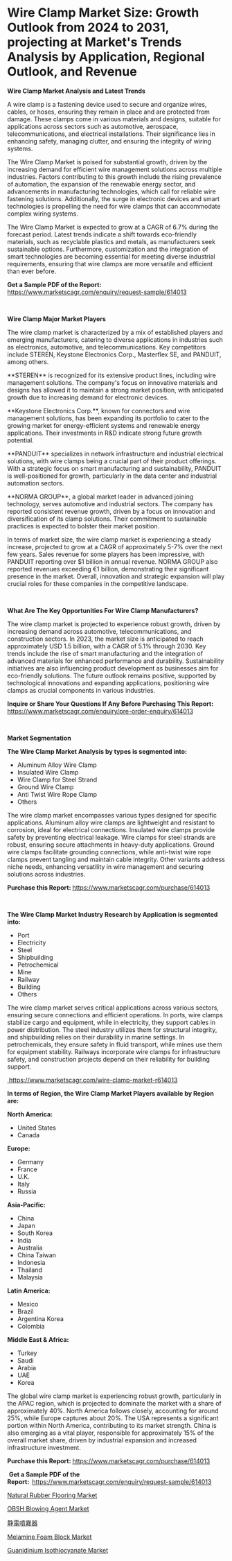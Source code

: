 <p><h1>Wire Clamp Market Size: Growth Outlook from 2024 to 2031, projecting at Market's Trends Analysis by Application, Regional Outlook, and Revenue</h1></p><p><strong>Wire Clamp Market Analysis and Latest Trends</strong></p>
<p><p>A wire clamp is a fastening device used to secure and organize wires, cables, or hoses, ensuring they remain in place and are protected from damage. These clamps come in various materials and designs, suitable for applications across sectors such as automotive, aerospace, telecommunications, and electrical installations. Their significance lies in enhancing safety, managing clutter, and ensuring the integrity of wiring systems.</p><p>The Wire Clamp Market is poised for substantial growth, driven by the increasing demand for efficient wire management solutions across multiple industries. Factors contributing to this growth include the rising prevalence of automation, the expansion of the renewable energy sector, and advancements in manufacturing technologies, which call for reliable wire fastening solutions. Additionally, the surge in electronic devices and smart technologies is propelling the need for wire clamps that can accommodate complex wiring systems.</p><p>The Wire Clamp Market is expected to grow at a CAGR of 6.7% during the forecast period. Latest trends indicate a shift towards eco-friendly materials, such as recyclable plastics and metals, as manufacturers seek sustainable options. Furthermore, customization and the integration of smart technologies are becoming essential for meeting diverse industrial requirements, ensuring that wire clamps are more versatile and efficient than ever before.</p></p>
<p><strong>Get a Sample PDF of the Report:&nbsp;</strong> <a href="https://www.marketscagr.com/enquiry/request-sample/614013?utm_campaign=1197&utm_medium=2&utm_source=Github&utm_content=ia&utm_term=11122024&utm_id=wire-clamp">https://www.marketscagr.com/enquiry/request-sample/614013</a></p>
<p>&nbsp;</p>
<p><strong>Wire Clamp Major Market Players</strong></p>
<p><p>The wire clamp market is characterized by a mix of established players and emerging manufacturers, catering to diverse applications in industries such as electronics, automotive, and telecommunications. Key competitors include STEREN, Keystone Electronics Corp., Masterflex SE, and PANDUIT, among others.</p><p>**STEREN** is recognized for its extensive product lines, including wire management solutions. The company's focus on innovative materials and designs has allowed it to maintain a strong market position, with anticipated growth due to increasing demand for electronic devices.</p><p>**Keystone Electronics Corp.**, known for connectors and wire management solutions, has been expanding its portfolio to cater to the growing market for energy-efficient systems and renewable energy applications. Their investments in R&D indicate strong future growth potential.</p><p>**PANDUIT** specializes in network infrastructure and industrial electrical solutions, with wire clamps being a crucial part of their product offerings. With a strategic focus on smart manufacturing and sustainability, PANDUIT is well-positioned for growth, particularly in the data center and industrial automation sectors.</p><p>**NORMA GROUP**, a global market leader in advanced joining technology, serves automotive and industrial sectors. The company has reported consistent revenue growth, driven by a focus on innovation and diversification of its clamp solutions. Their commitment to sustainable practices is expected to bolster their market position.</p><p>In terms of market size, the wire clamp market is experiencing a steady increase, projected to grow at a CAGR of approximately 5-7% over the next few years. Sales revenue for some players has been impressive, with PANDUIT reporting over $1 billion in annual revenue. NORMA GROUP also reported revenues exceeding €1 billion, demonstrating their significant presence in the market. Overall, innovation and strategic expansion will play crucial roles for these companies in the competitive landscape.</p></p>
<p>&nbsp;</p>
<p><strong>What Are The Key Opportunities For Wire Clamp Manufacturers?</strong></p>
<p><p>The wire clamp market is projected to experience robust growth, driven by increasing demand across automotive, telecommunications, and construction sectors. In 2023, the market size is anticipated to reach approximately USD 1.5 billion, with a CAGR of 5.1% through 2030. Key trends include the rise of smart manufacturing and the integration of advanced materials for enhanced performance and durability. Sustainability initiatives are also influencing product development as businesses aim for eco-friendly solutions. The future outlook remains positive, supported by technological innovations and expanding applications, positioning wire clamps as crucial components in various industries.</p></p>
<p><strong>Inquire or Share Your Questions If Any Before Purchasing This Report:</strong> <a href="https://www.marketscagr.com/enquiry/pre-order-enquiry/614013?utm_campaign=1197&utm_medium=2&utm_source=Github&utm_content=ia&utm_term=11122024&utm_id=wire-clamp">https://www.marketscagr.com/enquiry/pre-order-enquiry/614013</a></p>
<p>&nbsp;</p>
<p><strong>Market Segmentation</strong></p>
<p><strong>The Wire Clamp Market Analysis by types is segmented into:</strong></p>
<p><ul><li>Aluminum Alloy Wire Clamp</li><li>Insulated Wire Clamp</li><li>Wire Clamp for Steel Strand</li><li>Ground Wire Clamp</li><li>Anti Twist Wire Rope Clamp</li><li>Others</li></ul></p>
<p><p>The wire clamp market encompasses various types designed for specific applications. Aluminum alloy wire clamps are lightweight and resistant to corrosion, ideal for electrical connections. Insulated wire clamps provide safety by preventing electrical leakage. Wire clamps for steel strands are robust, ensuring secure attachments in heavy-duty applications. Ground wire clamps facilitate grounding connections, while anti-twist wire rope clamps prevent tangling and maintain cable integrity. Other variants address niche needs, enhancing versatility in wire management and securing solutions across industries.</p></p>
<p><strong>Purchase this Report:&nbsp;</strong><a href="https://www.marketscagr.com/purchase/614013?utm_campaign=1197&utm_medium=2&utm_source=Github&utm_content=ia&utm_term=11122024&utm_id=wire-clamp">https://www.marketscagr.com/purchase/614013</a></p>
<p>&nbsp;</p>
<p><strong>The Wire Clamp Market Industry Research by Application is segmented into:</strong></p>
<p><ul><li>Port</li><li>Electricity</li><li>Steel</li><li>Shipbuilding</li><li>Petrochemical</li><li>Mine</li><li>Railway</li><li>Building</li><li>Others</li></ul></p>
<p><p>The wire clamp market serves critical applications across various sectors, ensuring secure connections and efficient operations. In ports, wire clamps stabilize cargo and equipment, while in electricity, they support cables in power distribution. The steel industry utilizes them for structural integrity, and shipbuilding relies on their durability in marine settings. In petrochemicals, they ensure safety in fluid transport, while mines use them for equipment stability. Railways incorporate wire clamps for infrastructure safety, and construction projects depend on their reliability for building support.</p></p>
<p><a href="https://www.marketscagr.com/wire-clamp-market-r614013?utm_campaign=1197&utm_medium=2&utm_source=Github&utm_content=ia&utm_term=11122024&utm_id=wire-clamp">&nbsp;https://www.marketscagr.com/wire-clamp-market-r614013</a></p>
<p><strong>In terms of Region, the Wire Clamp Market Players available by Region are:</strong></p>
<p>
    <p> <strong> North America: </strong>
        <ul>
            <li>United States</li>
            <li>Canada</li>
        </ul>
        </p> 
    <p> <strong> Europe: </strong>
        <ul>
            <li>Germany</li>
            <li>France</li>
            <li>U.K.</li>
            <li>Italy</li>
            <li>Russia</li>
        </ul>
        </p> 
    <p> <strong> Asia-Pacific: </strong>
        <ul>
            <li>China</li>
            <li>Japan</li>
            <li>South Korea</li>
            <li>India</li>
            <li>Australia</li>
            <li>China Taiwan</li>
            <li>Indonesia</li>
            <li>Thailand</li>
            <li>Malaysia</li>
        </ul>
        </p> 
    <p> <strong> Latin America: </strong>
        <ul>
            <li>Mexico</li>
            <li>Brazil</li>
            <li>Argentina Korea</li>
            <li>Colombia</li>
        </ul>
        </p> 
    <p> <strong> Middle East & Africa: </strong>
        <ul>
            <li>Turkey</li>
            <li>Saudi</li>
            <li>Arabia</li>
            <li>UAE</li>
            <li>Korea</li>
        </ul>
    </p>
    </p>
<p><p>The global wire clamp market is experiencing robust growth, particularly in the APAC region, which is projected to dominate the market with a share of approximately 40%. North America follows closely, accounting for around 25%, while Europe captures about 20%. The USA represents a significant portion within North America, contributing to its market strength. China is also emerging as a vital player, responsible for approximately 15% of the overall market share, driven by industrial expansion and increased infrastructure investment.</p></p>
<p><strong>Purchase this Report: </strong><a href="https://www.marketscagr.com/purchase/614013?utm_campaign=1197&utm_medium=2&utm_source=Github&utm_content=ia&utm_term=11122024&utm_id=wire-clamp">https://www.marketscagr.com/purchase/614013</a></p>
<p>&nbsp;<strong>Get a Sample PDF of the Report:&nbsp;&nbsp;</strong><a href="https://www.marketscagr.com/enquiry/request-sample/614013?utm_campaign=1197&utm_medium=2&utm_source=Github&utm_content=ia&utm_term=11122024&utm_id=wire-clamp">https://www.marketscagr.com/enquiry/request-sample/614013</a></p>
<p><strong></strong></p>
<p><p><a href="https://www.linkedin.com/pulse/navigating-competitive-landscape-natural-rubber-flooring-biade?utm_campaign=1197&utm_medium=2&utm_source=Github&utm_content=ia&utm_term=11122024&utm_id=wire-clamp">Natural Rubber Flooring Market</a></p><p><a href="https://www.linkedin.com/pulse/obsh-blowing-agent-market-research-report-exploring-size-5p8te?utm_campaign=1197&utm_medium=2&utm_source=Github&utm_content=ia&utm_term=11122024&utm_id=wire-clamp">OBSH Blowing Agent Market</a></p><p><a href="https://github.com/lababdou/Market-Research-Report-List-6/blob/main/806242927455.md?utm_campaign=1197&utm_medium=2&utm_source=Github&utm_content=ia&utm_term=11122024&utm_id=wire-clamp">静電噴霧器</a></p><p><a href="https://www.linkedin.com/pulse/melamine-foam-block-industry-report-examines-recent-innovations-ioi9e?utm_campaign=1197&utm_medium=2&utm_source=Github&utm_content=ia&utm_term=11122024&utm_id=wire-clamp">Melamine Foam Block Market</a></p><p><a href="https://www.linkedin.com/pulse/global-guanidinium-isothiocyanate-market-opportunities-forecast-osume?utm_campaign=1197&utm_medium=2&utm_source=Github&utm_content=ia&utm_term=11122024&utm_id=wire-clamp">Guanidinium Isothiocyanate Market</a></p></p>